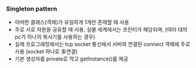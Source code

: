 ### Singleton pattern

- 어떠한 클래스(객체)가 유일하게 1개만 존재할 때 사용
- 주로 서로 자원을 공유할 때 사용, 실물 세계에서는 프린터가 해당되며, (여러 대의 pc가 하나의 복사기를 사용하는 경우)
- 실제 프로그래밍에서는 tcp socket 통신에서 서버와 연결된 connect 객체에 주로 사용 (socket 하나로 多연결)
- 기본 생성자를 private로 막고 getInstance()를 제공

